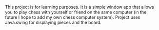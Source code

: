 This project is for learning purposes. It is a simple window app that allows you to play chess with yourself or friend on the same computer (in the future I hope to add my own chess computer system).
Project uses Java.swing for displaying pieces and the board. 
